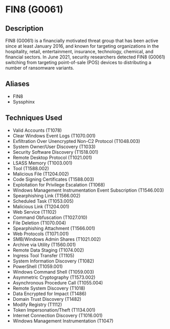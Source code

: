 # FIN8 (G0061)

## Description
FIN8 (G0061) is a financially motivated threat group that has been active since at least January 2016, and known for targeting organizations in the hospitality, retail, entertainment, insurance, technology, chemical, and financial sectors. In June 2021, security researchers detected FIN8 (G0061) switching from targeting point-of-sale (POS) devices to distributing a number of ransomware variants.

## Aliases
- FIN8
- Syssphinx

## Techniques Used
- Valid Accounts (T1078)
- Clear Windows Event Logs (T1070.001)
- Exfiltration Over Unencrypted Non-C2 Protocol (T1048.003)
- System Owner/User Discovery (T1033)
- Security Software Discovery (T1518.001)
- Remote Desktop Protocol (T1021.001)
- LSASS Memory (T1003.001)
- Tool (T1588.002)
- Malicious File (T1204.002)
- Code Signing Certificates (T1588.003)
- Exploitation for Privilege Escalation (T1068)
- Windows Management Instrumentation Event Subscription (T1546.003)
- Spearphishing Link (T1566.002)
- Scheduled Task (T1053.005)
- Malicious Link (T1204.001)
- Web Service (T1102)
- Command Obfuscation (T1027.010)
- File Deletion (T1070.004)
- Spearphishing Attachment (T1566.001)
- Web Protocols (T1071.001)
- SMB/Windows Admin Shares (T1021.002)
- Archive via Utility (T1560.001)
- Remote Data Staging (T1074.002)
- Ingress Tool Transfer (T1105)
- System Information Discovery (T1082)
- PowerShell (T1059.001)
- Windows Command Shell (T1059.003)
- Asymmetric Cryptography (T1573.002)
- Asynchronous Procedure Call (T1055.004)
- Remote System Discovery (T1018)
- Data Encrypted for Impact (T1486)
- Domain Trust Discovery (T1482)
- Modify Registry (T1112)
- Token Impersonation/Theft (T1134.001)
- Internet Connection Discovery (T1016.001)
- Windows Management Instrumentation (T1047)
